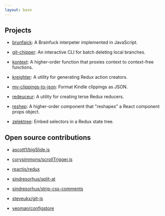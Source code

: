 ```yaml
---
layout: base
---
```


## Projects

- [brunfaick](https://github.com/maxhallinan/brunfaick): A Brainfuck interpeter
  implemented in JavaScript.

- [git-chipper](https://github.com/maxhallinan/git-chipper): An interactive CLI
  for batch deleting local branches.

- [kontext](https://github.com/maxhallinan/kontext): A higher-order function that
  proxies context to context-free functions.

- [kreighter](https://github.com/maxhallinan/kreighter): A utility for generating
  Redux action creators.

- [my-clippings-to-json](https://github.com/maxhallinan/my-clippings-to-json):
  Format Kindle clippings as JSON.

- [redeuceur](https://github.com/maxhallinan/redeuceur): A utility for creating
  terse Redux reducers.

- [reshep](https://github.com/maxhallinan/reshep): A higher-order component
  that "reshapes" a React component props object.

- [zelektree](https://github.com/maxhallinan/zelektree): Embed selectors in a 
  Redux state tree.

## Open source contributions

- [ascott1/bigSlide.js](https://github.com/ascott1/bigSlide.js/commit/903b68643f492590c2ebbc5f963250c9bae80981)

- [corysimmons/scrollTrigger.js](https://github.com/corysimmons/scrollTrigger.js/commit/9894d854077666f1f65ebc237ec10fadf2cadecb)

- [reactjs/redux](https://github.com/reactjs/redux/commits?author=maxhallinan)

- [sindresorhus/split-at](https://github.com/sindresorhus/split-at/commit/a5c2a4fe65c1cad96600c8826daf4a6339dc2c1b)

- [sindresorhus/strip-css-comments](https://github.com/sindresorhus/strip-css-comments/commit/130c41cf66dfee858b5426a05c0d45f8e9afddbb)

- [steveukx/git-js](https://github.com/steveukx/git-js/commits?author=maxhallinan)

- [yeoman/configstore](https://github.com/yeoman/configstore/commits?author=maxhallinan)
